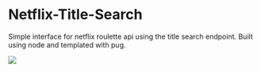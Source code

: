 # Netflix-Title-Search
Simple interface for netflix roulette api using the title search endpoint. Built using node and templated with pug.

![](http://i.imgur.com/iRcsZ5R.gif)


